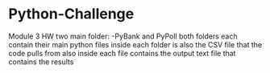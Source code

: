 # Python-Challenge
 Module 3 HW
two main folder: -PyBank and PyPoll
both folders each contain their main python files
inside each folder is also the CSV file that the code pulls from 
also inside each file contains the output text file that contains the results
